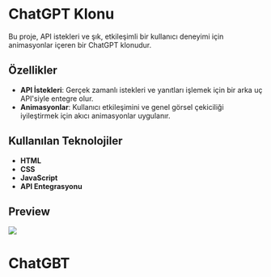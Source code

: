 # ChatGPT Klonu

Bu proje, API istekleri ve şık, etkileşimli bir kullanıcı deneyimi için animasyonlar içeren bir ChatGPT klonudur.

## Özellikler

- **API İstekleri**: Gerçek zamanlı istekleri ve yanıtları işlemek için bir arka uç API'siyle entegre olur.
- **Animasyonlar**: Kullanıcı etkileşimini ve genel görsel çekiciliği iyileştirmek için akıcı animasyonlar uygulanır.

## Kullanılan Teknolojiler

- **HTML**
- **CSS**
- **JavaScript**
- **API Entegrasyonu**


## Preview

![](chatgbt.gif)


# ChatGBT

